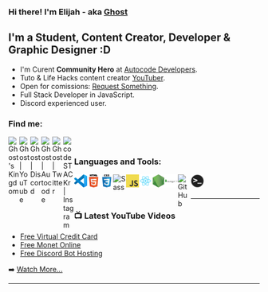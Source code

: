 ### Hi there! I'm Elijah - aka [Ghost][website]

## I'm a Student, Content Creator, Developer & Graphic Designer :D
- I'm Curent **Community Hero** at [Autocode Developers][autocode].
- Tuto & Life Hacks content creator [YouTuber][youtube].
- Open for comissions: [Request Something][mail].
- Full Stack Developer in JavaScript.
- Discord experienced user.

### Find me:

[<img align="left" alt="Ghost's Kingdom" width="22px" src="https://cdn.discordapp.com/attachments/874315657703989280/936064058749227018/logo.png" />][website]
[<img align="left" alt="Ghost | YouTube" width="22px" src="https://clipart.info/images/ccovers/1590430652red-youtube-logo-png-xl.png" />][youtube]
[<img align="left" alt="Ghost | Discord" width="22px" src="https://pnggrid.com/wp-content/uploads/2021/05/Discord-Logo-Square-1024x1024.png" />][discord]
[<img align="left" alt="Ghost | Autocode" width="22px" src="https://cdn.discordapp.com/attachments/874315657703989280/936064881151606828/autocode_logo.png" />][autocode]
[<img align="left" alt="Ghost | Twitter" width="22px" src="https://www.pinclipart.com/picdir/big/20-203122_follow-us-twitter-logo-square-png-clipart.png" />][twitter]
[<img align="left" alt="codeSTACKr | Instagram" width="22px" src="http://assets.stickpng.com/images/580b57fcd9996e24bc43c521.png" />][instagram]

<br />

### Languages and Tools:

<img align="left" alt="Visual Studio Code" width="26px" src="https://raw.githubusercontent.com/github/explore/80688e429a7d4ef2fca1e82350fe8e3517d3494d/topics/visual-studio-code/visual-studio-code.png" />
<img align="left" alt="HTML5" width="26px" src="https://raw.githubusercontent.com/github/explore/80688e429a7d4ef2fca1e82350fe8e3517d3494d/topics/html/html.png" />
<img align="left" alt="CSS3" width="26px" src="https://raw.githubusercontent.com/github/explore/80688e429a7d4ef2fca1e82350fe8e3517d3494d/topics/css/css.png" />
<img align="left" alt="Sass" width="26px" src="https://cdn.discordapp.com/attachments/874315657703989280/936067088102072330/autoco1de_logo.png" />
<img align="left" alt="JavaScript" width="26px" src="https://raw.githubusercontent.com/github/explore/80688e429a7d4ef2fca1e82350fe8e3517d3494d/topics/javascript/javascript.png" />
<img align="left" alt="React" width="26px" src="https://raw.githubusercontent.com/github/explore/80688e429a7d4ef2fca1e82350fe8e3517d3494d/topics/react/react.png" />
<img align="left" alt="Node.js" width="26px" src="https://raw.githubusercontent.com/github/explore/80688e429a7d4ef2fca1e82350fe8e3517d3494d/topics/nodejs/nodejs.png" />
<img align="left" alt="MongoDB" width="26px" src="https://raw.githubusercontent.com/github/explore/80688e429a7d4ef2fca1e82350fe8e3517d3494d/topics/mongodb/mongodb.png" />
<img align="left" alt="GitHub" width="26px" src="https://cdn.discordapp.com/attachments/874315657703989280/936073060031803452/favpng_social-media-github-logo.png" />
<img align="left" alt="Terminal" width="26px" src="https://raw.githubusercontent.com/github/explore/80688e429a7d4ef2fca1e82350fe8e3517d3494d/topics/terminal/terminal.png" />

<br />
<br />

---

### 📺 Latest YouTube Videos

<!-- YOUTUBE:START -->
- [Free Virtual Credit Card](https://www.youtube.com/watch?v=YyO8NuvbhPc)
- [Free Monet Online](https://www.youtube.com/watch?v=QYEQPnKUzwA)
- [Free Discord Bot Hosting](https://www.youtube.com/watch?v=JfPx4zMOdlE)
<!-- YOUTUBE:END -->

➡️ [Watch More...](youtube)

---

[website]: https://richghosty.xyz
[autocode]: https://autocode.com/
[autocode-ghost]: https://autocode.com/ghost
[youtube]: https://youtube.com/ghostoperator
[discord]: https://dsc.gg/ghostworld
[twitter]: https://twitter.com/ghostubexxl
[instagram]: https://instagram.com/ghostubexxl
[mail]: htps:/mailto:contact@richghosty.xyz
